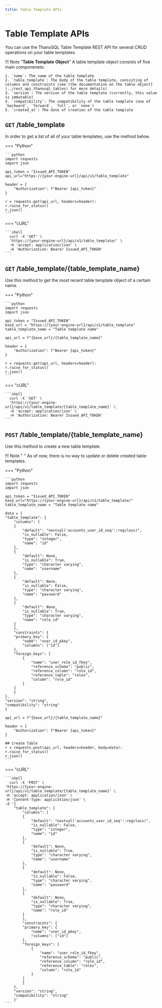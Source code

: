 ```yaml
---
title: Table Template APIs
---
```


# **Table Template APIs**

You can use the ThanoSQL Table Template REST API for several CRUD operations on your table templates.

!!! Note "__Table Template Object__"
    A table template object consists of five main componenets:

    1. `name`: The name of the table template
    2. `table_template`: The body of the table template, consisting of columns and constraints (see [the documentation on the table object](../rest_api_thanosql_tables) for more details)
    3. `version`: The version of the table template (currently, this value is immutable)
    4. `compatibility`: The compatibility of the table template (one of `backward`, `forward`, `full`, or `none`)
    5. `created_at`: The date of creation of the table template


## **`GET` /table_template**

In order to get a list of all of your table templates, use the method below.

=== "Python"

    ```python
    import requests
    import json

    api_token = "Issued_API_TOKEN"
    api_url="https://{your-engine-url}/api/v1/table_template"

    header = {
        "Authorization": f"Bearer {api_token}"
    }

    r = requests.get(api_url, headers=header):
    r.raise_for_status()
    r.json()
    ```

=== "cURL"

    ```shell
      curl -X 'GET' \
      'https://{your-engine-url}/api/v1/table_template/' \
      -H 'accept: application/json' \
      -H 'Authorization: Bearer Issued_API_TOKEN'
    ```


## **`GET` /table_template/{table_template_name}**

Use this method to get the most recent table template object of a certain name.

=== "Python"

    ```python
    import requests
    import json

    api_token = "Issued_API_TOKEN"
    base_url = "https://{your-engine-url}/api/v1/table_template"
    table_template_name = "Table template name"

    api_url = f"{base_url}/{table_template_name}"

    header = {
        "Authorization": f"Bearer {api_token}"
    }

    r = requests.get(api_url, headers=header):
    r.raise_for_status()
    r.json()
    ```

=== "cURL"

    ```shell
      curl -X 'GET' \
      'https://{your-engine-url}/api/v1/table_template/{table_template_name}' \
      -H 'accept: application/json' \
      -H 'Authorization: Bearer Issued_API_TOKEN'
    ```


## **`POST` /table_template/{table_template_name}**

Use this method to create a new table template.

!!! Note " "
    As of now, there is no way to update or delete created table templates.


=== "Python"

    ```python
    import requests
    import json

    api_token = "Issued_API_TOKEN"
    base_url="https://{your-engine-url}/api/v1/table_template/"
    table_template_name = "Table template name"

    data = {
    "table_template": {
        "columns": [
        {
            "default": "nextval('accounts_user_id_seq'::regclass)",
            "is_nullable": False,
            "type": "integer",
            "name": "id"
        },
        {
            "default": None,
            "is_nullable": True,
            "type": "character varying",
            "name": "username"
        },
        {
            "default": None,
            "is_nullable": False,
            "type": "character varying",
            "name": "password"
        },
        {
            "default": None,
            "is_nullable": True,
            "type": "character varying",
            "name": "role_id"
        }
        ],
        "constraints": {
        "primary_key": {
            "name": "user_id_pkey",
            "columns": ["id"]
        },
        "foreign_keys": [
            {
                "name": "user_role_id_fkey",
                "reference_schema": "public",
                "reference_column": "role_id",
                "reference_table": "roles",
                "column": "role_id"
            }
        ]
        }
    },
    "version": "string",
    "compatibility": "string"
    }

    api_url = f"{base_url}/{table_template_name}"

    header = {
        "Authorization": f"Bearer {api_token}"
    }

    ## Create Table
    r = requests.post(api_url, headers=header, body=data):
    r.raise_for_status()
    r.json()
    ```

=== "cURL"

    ```shell
      curl -X 'POST' \
    'https://{your-engine-url}/api/v1/table_template/{table_template_name}' \
    -H 'accept: application/json' \
    -H 'Content-Type: application/json' \
    -d '{
        "table_template": {
            "columns": [
            {
                "default": "nextval('accounts_user_id_seq'::regclass)",
                "is_nullable": False,
                "type": "integer",
                "name": "id"
            },
            {
                "default": None,
                "is_nullable": True,
                "type": "character varying",
                "name": "username"
            },
            {
                "default": None,
                "is_nullable": False,
                "type": "character varying",
                "name": "password"
            },
            {
                "default": None,
                "is_nullable": True,
                "type": "character varying",
                "name": "role_id"
            }
            ],
            "constraints": {
            "primary_key": {
                "name": "user_id_pkey",
                "columns": ["id"]
            },
            "foreign_keys": [
                {
                    "name": "user_role_id_fkey",
                    "reference_schema": "public",
                    "reference_column": "role_id",
                    "reference_table": "roles",
                    "column": "role_id"
                }
            ]
            }
        },
        "version": "string",
        "compatibility": "string"
        }'
    ```
